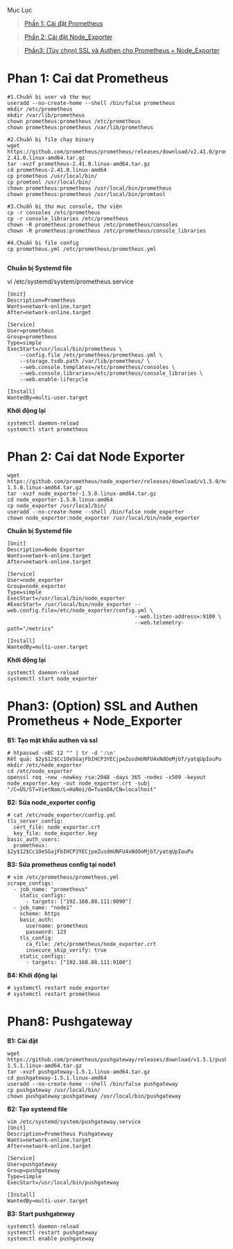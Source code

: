 Mục Lục

> [Phần 1: Cài đặt Prometheus](https://github.com/nguyenan122/sysadmin-collection/blob/main/prometheus/README.md#phan-1-cai-dat-prometheus)

> [Phần 2: Cài đặt Node_Exporter](https://github.com/nguyenan122/sysadmin-collection/blob/main/prometheus/README.md#phan-2-cai-dat-node-exporter)

> [Phần3: (Tùy chọn) SSL và Authen cho Prometheus + Node_Exporter](https://github.com/nguyenan122/sysadmin-collection/blob/main/prometheus/README.md#phan3-option-ssl-and-authen-prometheus--node_exporter)



# Phan 1: Cai dat Prometheus
```
#1.Chuẩn bị user và thư mục
useradd --no-create-home --shell /bin/false prometheus
mkdir /etc/prometheus
mkdir /var/lib/prometheus
chown prometheus:prometheus /etc/prometheus
chown prometheus:prometheus /var/lib/prometheus

#2.Chuẩn bị file chạy binary
wget https://github.com/prometheus/prometheus/releases/download/v2.41.0/prometheus-2.41.0.linux-amd64.tar.gz
tar -xvzf prometheus-2.41.0.linux-amd64.tar.gz
cd prometheus-2.41.0.linux-amd64
cp prometheus /usr/local/bin/
cp promtool /usr/local/bin/
chown prometheus:prometheus /usr/local/bin/prometheus
chown prometheus:prometheus /usr/local/bin/promtool

#3.Chuẩn bị thư mục console, thư viện
cp -r consoles /etc/prometheus
cp -r console_libraries /etc/prometheus
chown -R prometheus:prometheus /etc/prometheus/consoles
chown -R prometheus:prometheus /etc/prometheus/console_libraries

#4.Chuẩn bị file config
cp prometheus.yml /etc/prometheus/prometheus.yml


```
**Chuẩn bị Systemd file**

vi /etc/systemd/system/prometheus.service
```
[Unit]
Description=Prometheus
Wants=network-online.target
After=network-online.target

[Service]
User=prometheus
Group=prometheus
Type=simple
ExecStart=/usr/local/bin/prometheus \
    --config.file /etc/prometheus/prometheus.yml \
    --storage.tsdb.path /var/lib/prometheus/ \
    --web.console.templates=/etc/prometheus/consoles \
    --web.console.libraries=/etc/prometheus/console_libraries \
    --web.enable-lifecycle

[Install]
WantedBy=multi-user.target

```
**Khởi động lại**
```
systemctl daemon-reload
systemctl start prometheus
```


# Phan 2: Cai dat Node Exporter
```
wget https://github.com/prometheus/node_exporter/releases/download/v1.5.0/node_exporter-1.5.0.linux-amd64.tar.gz
tar -xvzf node_exporter-1.5.0.linux-amd64.tar.gz
cd node_exporter-1.5.0.linux-amd64
cp node_exporter /usr/local/bin/
useradd --no-create-home --shell /bin/false node_exporter
chown node_exporter:node_exporter /usr/local/bin/node_exporter
```
**Chuẩn bị Systemd file**
```
[Unit]
Description=Node Exporter 
Wants=network-online.target 
After=network-online.target

[Service] 
User=node_exporter 
Group=node_exporter 
Type=simple
ExecStart=/usr/local/bin/node_exporter
#ExecStart= /usr/local/bin/node_exporter --web.config.file=/etc/node_exporter/config.yml \
                                         --web.listen-address=:9100 \
                                         --web.telemetry-path="/metrics"

[Install]
WantedBy=multi-user.target
```
**Khởi động lại**
```
systemctl daemon-reload
systemctl start node_exporter
```


# Phan3: (Option) SSL and Authen Prometheus + Node_Exporter


**B1: Tạo mật khẩu authen và ssl**
```
# htpasswd -nBC 12 "" | tr -d ':\n'
Kết quả: $2y$12$Cc1OeSGajFbIHCP3YECjpeZusdmUNFU4xNdOoMjbT/yatqUpIouPu
mkdir /etc/node_exporter
cd /etc/node_exporter
openssl req -new -newkey rsa:2048 -days 365 -nodes -x509 -keyout node_exporter.key -out node_exporter.crt -subj "/C=US/ST=VietNam/L=HaNoi/O=TuanDA/CN=localhost"
```
**B2: Sửa node_exporter config**
```
# cat /etc/node_exporter/config.yml
tls_server_config:
  cert_file: node_exporter.crt
  key_file: node_exporter.key
basic_auth_users:
  prometheus: $2y$12$Cc1OeSGajFbIHCP3YECjpeZusdmUNFU4xNdOoMjbT/yatqUpIouPu
```
**B3: Sửa prometheus config tại node1**
```
# vim /etc/prometheus/prometheus.yml  
scrape_configs:
  - job_name: "prometheus"
    static_configs:
      - targets: ["192.168.88.111:9090"]
  - job_name: "node1"
    scheme: https
    basic_auth:
      username: prometheus
      password: 123
    tls_config:
      ca_file: /etc/prometheus/node_exporter.crt
      insecure_skip_verify: true
    static_configs:
      - targets: ["192.168.88.111:9100"]
```
**B4: Khởi động lại**
```
# systemctl restart node_exporter
# systemctl restart prometheus
```


# Phan8: Pushgateway
**B1: Cài đặt**
```
wget https://github.com/prometheus/pushgateway/releases/download/v1.5.1/pushgateway-1.5.1.linux-amd64.tar.gz
tar -xvzf pushgateway-1.5.1.linux-amd64.tar.gz
cd pushgateway-1.5.1.linux-amd64
useradd --no-create-home --shell /bin/false pushgateway
cp pushgateway /usr/local/bin/
chown pushgateway:pushgateway /usr/local/bin/pushgateway
```
**B2: Tạo systemd file**
```
vim /etc/systemd/system/pushgateway.service
[Unit]
Description=Prometheus Pushgateway 
Wants=network-online.target 
After=network-online.target

[Service] 
User=pushgateway 
Group=pushgateway 
Type=simple
ExecStart=/usr/local/bin/pushgateway

[Install]
WantedBy=multi-user.target
```
**B3: Start pushgateway**
```
systemctl daemon-reload
systemctl restart pushgateway
systemctl enable pushgateway
```
